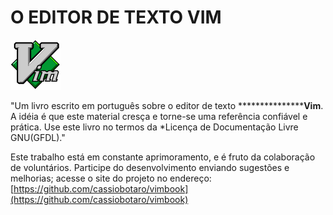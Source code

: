
O EDITOR DE TEXTO VIM
=====================

![Logo Vim](vimlogo.png "logo vim")

"Um livro escrito em português sobre o editor de texto *****************Vim**. A idéia é que este material cresça e torne-se uma referência confiável e prática. Use este livro no termos da *Licença de Documentação Livre GNU(GFDL)."

Este trabalho está em constante aprimoramento, e é fruto da colaboração de voluntários. Participe do desenvolvimento enviando sugestões e melhorias; acesse o site do projeto no endereço: [https://github.com/cassiobotaro/vimbook](https://github.com/cassiobotaro/vimbook)
